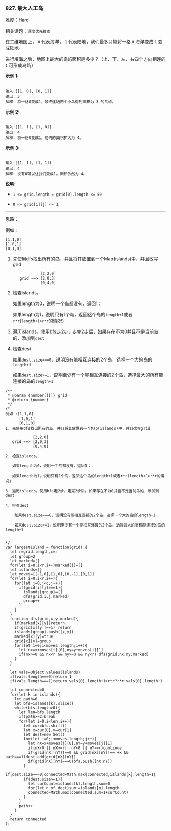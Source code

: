 ### 827. 最大人工岛

难度：Hard

相关话题：`深度优先搜索`

在二维地图上， `0` 代表海洋， `1` 代表陆地，我们最多只能将一格 `0`  海洋变成 `1` 变成陆地。



进行填海之后，地图上最大的岛屿面积是多少？（上、下、左、右四个方向相连的 `1` 可形成岛屿）



**示例 1:** 



```

输入:[[1, 0], [0, 1]]
输出: 3
解释: 将一格0变成1，最终连通两个小岛得到面积为 3 的岛屿。
```


**示例 2:** 



```

输入:[[1, 1], [1, 0]]
输出: 4
解释: 将一格0变成1，岛屿的面积扩大为 4。
```


**示例 3:** 



```

输入:[[1, 1], [1, 1]]
输出: 4
解释: 没有0可以让我们变成1，面积依然为 4。
```


**说明:** 




* `1 <= grid.length = grid[0].length <= 50`

* `0 <= grid[i][j] <= 1`






-----

思路：

例如 :
```
[1,1,0]
[1,0,1]
[0,1,0]
```

1. 先使用dfs找出所有的岛，并且将其放置到一个Map(islands)中，并且改写grid

    ```
                [2,2,0]
       grid ==> [2,0,3]
                [0,4,0]
    ```

2. 检查islands，

   如果length为0，说明一个岛都没有，返回1；
   
   如果length为1，说明只有1个岛，返回这个岛的`length+1`或者`r*r`(`length+1>r*r`的情况)

3. 遍历islands，使用bfs走2步，走完2步后，如果存在不为0并且不是当前岛的，添加到`dest`

4. 检查dest

    如果`dest.size===0`，说明没有能相互连接的2个岛，选择一个大的岛的`length+1`
    
    如果`dest.size>=1`，说明至少有一个能相互连接的2个岛，选择最大的所有能连接的岛的`length+1`


```
/**
 * @param {number[][]} grid
 * @return {number}
 */
/*
例如 :[1,1,0]
      [1,0,1]
      [0,1,0]
1. 先使用dfs找出所有的岛，并且将其放置到一个Map(islands)中，并且改写grid

            [2,2,0]
   grid ==> [2,0,3]
            [0,4,0]

2. 检查islands，

   如果length为0，说明一个岛都没有，返回1；
   
   如果length为1，说明只有1个岛，返回这个岛的length+1或者r*r(length+1>r*r的情况)

3. 遍历islands，使用bfs走2步，走完2步后，如果存在不为0并且不是当前岛的，添加到dest

4. 检查dest

    如果dest.size===0，说明没有能相互连接的2个岛，选择一个大的岛的length+1
    
    如果dest.size>=1，说明至少有一个能相互连接的2个岛，选择最大的所有能连接的岛的length+1
              

*/
var largestIsland = function(grid) {
  let r=grid.length,c=r
  let group=2
  let marked=[]
  for(let i=0;i<r;i++)marked[i]=[]
  let islands={}
  let moves=[[-1,0],[1,0],[0,-1],[0,1]]
  for(let i=0;i<r;i++){
    for(let j=0;j<c;j++){
      if(grid[i][j]===1){
        islands[group]=[]
        dfs(grid,i,j,marked)
        group++
      }
    }
  }
  function dfs(grid,x,y,marked){
    if(marked[x][y])return
    if(grid[x][y]!==1) return
    islands[group].push([x,y])
    marked[x][y]=true
    grid[x][y]=group
    for(let i=0;i<moves.length;i++){
      let nx=x+moves[i][0],ny=y+moves[i][1]
      if(nx>=0 && nx<r && ny>=0 && ny<r) dfs(grid,nx,ny,marked)
    }
  }

  let vals=Object.values(islands)
  if(vals.length===0)return 1
  if(vals.length===1)return vals[0].length+1>r*r?r*r:vals[0].length+1
  
  let connected=0
  for(let k in islands){
    let path=0
    let bfs=islands[k].slice()
    while(bfs.length>0){
      let len=bfs.length
      if(path>=2)break
      for(let i=0;i<len;i++){
        let cur=bfs.shift()
        let x=cur[0],y=cur[1]
        let dest=new Set()
        for(let j=0;j<moves.length;j++){
          let nX=x+moves[j][0],nY=y+moves[j][1]
          if(nX<0 || nX>=r|| nY<0 || nY>=r)continue
          if(grid[nX][nY]!==0 && grid[nX][nY]!== +k && path===1)dest.add(grid[nX][nY])
          if(grid[nX][nY]===0)bfs.push([nX,nY])
        }
        if(dest.size===0)connected=Math.max(connected,islands[k].length+1)
        if(dest.size>=1){
          let curCount=islands[k].length,sum=0
          for(let n of dest)sum+=islands[n].length
          connected=Math.max(connected,sum+1+curCount)
        }
      }
      path++
    }
  }
  return connected 
};
```

